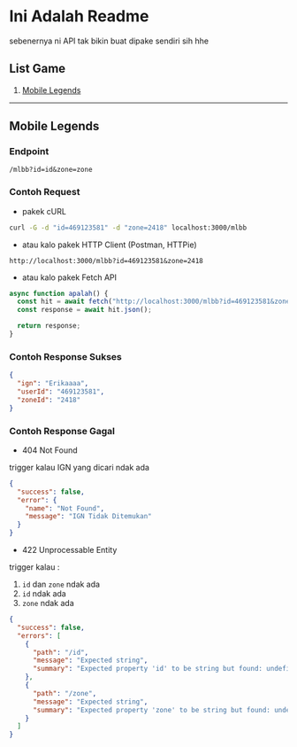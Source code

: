 # Ini Adalah Readme

sebenernya ni API tak bikin buat dipake sendiri sih hhe

## List Game

1. [Mobile Legends](#mobile-legends)

---

## Mobile Legends

### Endpoint

```
/mlbb?id=id&zone=zone
```

### Contoh Request

- pakek cURL

```bash
curl -G -d "id=469123581" -d "zone=2418" localhost:3000/mlbb
```

- atau kalo pakek HTTP Client (Postman, HTTPie)

```
http://localhost:3000/mlbb?id=469123581&zone=2418
```

- atau kalo pakek Fetch API

```ts
async function apalah() {
  const hit = await fetch("http://localhost:3000/mlbb?id=469123581&zone=2418");
  const response = await hit.json();

  return response;
}
```

### Contoh Response Sukses

```json
{
  "ign": "Erikaaaa",
  "userId": "469123581",
  "zoneId": "2418"
}
```

### Contoh Response Gagal

- 404 Not Found

trigger kalau IGN yang dicari ndak ada

```json
{
  "success": false,
  "error": {
    "name": "Not Found",
    "message": "IGN Tidak Ditemukan"
  }
}
```

- 422 Unprocessable Entity

trigger kalau :

1. `id` dan `zone` ndak ada
2. `id` ndak ada
3. `zone` ndak ada

```json
{
  "success": false,
  "errors": [
    {
      "path": "/id",
      "message": "Expected string",
      "summary": "Expected property 'id' to be string but found: undefined"
    },
    {
      "path": "/zone",
      "message": "Expected string",
      "summary": "Expected property 'zone' to be string but found: undefined"
    }
  ]
}
```
